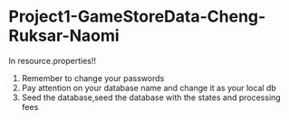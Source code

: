 # Project1-GameStoreData-Cheng-Ruksar-Naomi

In resource.properties!!

1. Remember to change your passwords 
2. Pay attention on your database name and change it as your local db
3. Seed the database,seed the database with the states and processing fees
